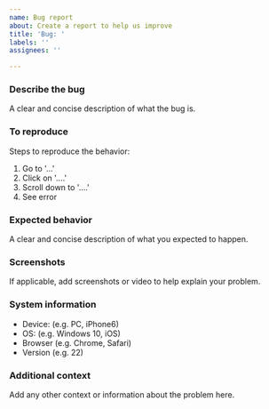 ```yaml
---
name: Bug report
about: Create a report to help us improve
title: 'Bug: '
labels: ''
assignees: ''

---
```


### Describe the bug

A clear and concise description of what the bug is.

### To reproduce

Steps to reproduce the behavior:

1. Go to '...'
2. Click on '....'
3. Scroll down to '....'
4. See error

### Expected behavior

A clear and concise description of what you expected to happen.

### Screenshots

If applicable, add screenshots or video to help explain your problem.

### System information

- Device: (e.g. PC, iPhone6)
- OS: (e.g. Windows 10, iOS)
- Browser (e.g. Chrome, Safari)
- Version (e.g. 22)

### Additional context

Add any other context or information about the problem here.
